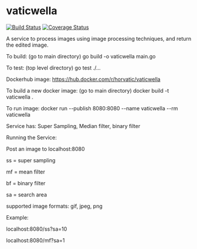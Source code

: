 # vaticwella
[![Build Status](https://travis-ci.org/horvatic/vaticwella.svg?branch=master)](https://travis-ci.org/horvatic/vaticwella) [![Coverage Status](https://coveralls.io/repos/github/horvatic/vaticwella/badge.svg?branch=master)](https://coveralls.io/github/horvatic/vaticwella?branch=master)

A service to process images using image processing techniques, and return the edited image.

To build: (go to main directory) go build -o vaticwella main.go

To test: (top level directory) go test ./...

Dockerhub image:
https://hub.docker.com/r/horvatic/vaticwella

To build a new docker image:
(go to main directory) docker build -t vaticwella .

To run image:
docker run --publish 8080:8080 --name vaticwella --rm vaticwella

Service has: 
	Super Sampling,	Median filter, binary filter

Running the Service:

Post an image to localhost:8080

ss = super sampling

mf = mean filter

bf = binary filter

sa = search area

supported image formats: gif, jpeg, png

Example: 

localhost:8080/ss?sa=10

localhost:8080/mf?sa=1

